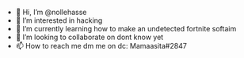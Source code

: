 - 👋 Hi, I’m @nollehasse
- 👀 I’m interested in hacking
- 🌱 I’m currently learning how to make an undetected fortnite softaim
- 💞️ I’m looking to collaborate on dont know yet
- 📫 How to reach me dm me on dc: Mamaasita#2847

<!---
nollehasse/nollehasse is a ✨ special ✨ repository because its `README.md` (this file) appears on your GitHub profile.
You can click the Preview link to take a look at your changes.
--->
